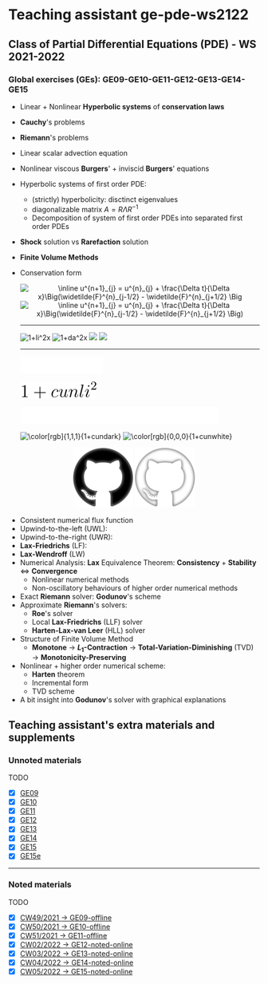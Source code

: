 # Teaching assistant ge-pde-ws2122

## Class of **Partial Differential Equations (PDE)** - WS 2021-2022
### Global exercises (GEs): GE09-GE10-GE11-GE12-GE13-GE14-GE15
- Linear $+$ Nonlinear **Hyperbolic systems** of **conservation laws**
- **Cauchy**'s problems
- **Riemann**'s problems
- Linear scalar advection equation
- Nonlinear viscous **Burgers**' $+$ inviscid **Burgers**' equations
- Hyperbolic systems of first order PDE: 
  - (strictly) hyperbolicity: disctinct eigenvalues
  - diagonalizable matrix $A = R\Lambda R^{-1}$
  - Decomposition of system of first order PDEs into separated first order PDEs
- **Shock** solution vs **Rarefaction** solution
- **Finite Volume Methods**
- Conservation form 
  <p align="center">
    <!-- <img src="https://latex.codecogs.com/svg.image?\bg_black&space;\inline&space;u^{n&plus;1}_{j}&space;=&space;u^{n}_{j}&space;&plus;&space;\frac{\Delta&space;t}{\Delta&space;x}\Big(\widetilde{F}^{n}_{j-1/2}&space;-&space;\widetilde{F}^{n}_{j&plus;1/2}&space;\Big)" title="\bg_black \inline u^{n+1}_{j} = u^{n}_{j} + \frac{\Delta t}{\Delta x}\Big(\widetilde{F}^{n}_{j-1/2} - \widetilde{F}^{n}_{j+1/2} \Big)" />
    <img src="https://latex.codecogs.com/svg.image?\bg_white&space;\inline&space;u^{n&plus;1}_{j}&space;=&space;u^{n}_{j}&space;&plus;&space;\frac{\Delta&space;t}{\Delta&space;x}\Big(\widetilde{F}^{n}_{j-1/2}&space;-&space;\widetilde{F}^{n}_{j&plus;1/2}&space;\Big)" title="\bg_white \inline u^{n+1}_{j} = u^{n}_{j} + \frac{\Delta t}{\Delta x}\Big(\widetilde{F}^{n}_{j-1/2} - \widetilde{F}^{n}_{j+1/2} \Big)#gh-dark-mode-only" /> -->
    
    <img src="https://latex.codecogs.com/svg.image?\inline&space;u^{n&plus;1}_{j}&space;=&space;u^{n}_{j}&space;&plus;&space;\frac{\Delta&space;t}{\Delta&space;x}\Big(\widetilde{F}^{n}_{j-1/2}&space;-&space;\widetilde{F}^{n}_{j&plus;1/2}&space;\Big)" title="\inline u^{n+1}_{j} = u^{n}_{j} + \frac{\Delta t}{\Delta x}\Big(\widetilde{F}^{n}_{j-1/2} - \widetilde{F}^{n}_{j+1/2} \Big" />
    
    <img src="https://latex.codecogs.com/svg.image?\dpi{100}&space;\inline&space;u^{n&plus;1}_{j}&space;=&space;u^{n}_{j}&space;&plus;&space;\frac{\Delta&space;t}{\Delta&space;x}\Big(\widetilde{F}^{n}_{j-1/2}&space;-&space;\widetilde{F}^{n}_{j&plus;1/2}&space;\Big)" title="\inline u^{n+1}_{j} = u^{n}_{j} + \frac{\Delta t}{\Delta x}\Big(\widetilde{F}^{n}_{j-1/2} - \widetilde{F}^{n}_{j+1/2} \Big)" />
    
    ---

    <img src="https://latex.codecogs.com/svg.image?1&plus;li^2x#gh-light-mode-only" title="1+li^2x" />

    <img src="https://latex.codecogs.com/svg.image?1&plus;da^2x#gh-dark-mode-only" title="1+da^2x" />

    <img src="https://latex.codecogs.com/png.image?\dpi{110}&space;1&plus;pngli^2x#gh-light-mode-only" />

    <img src="https://latex.codecogs.com/png.image?\dpi{110}&space;1&plus;pngda^2x#gh-dark-mode-only" />

    ---
  </p>
  
   ![plot](./eqns/cunda.svg#gh-dark-mode-only)

   ![plot](./eqns/cunli.svg#gh-light-mode-only)

   ![plot](./eqns/cunno1.svg#gh-dark-mode-only)

   <img src="https://latex.codecogs.com/svg.image?\color[rgb]{1,1,1}{1&plus;cundark}#gh-dark-mode-only" title="\color[rgb]{1,1,1}{1+cundark}" />

   <img src="https://latex.codecogs.com/svg.image?\color[rgb]{0,0,0}{1&plus;cunwhite}#gh-dark-mode-only" title="\color[rgb]{0,0,0}{1+cunwhite}" />

<p align="center">
  <img src="https://raw.githubusercontent.com/GiorgosXou/Random-stuff/main/StackOverflow/Answers/70200610_11465149/b.png#gh-light-mode-only" height="120" width="120"/>
  <img src="https://raw.githubusercontent.com/GiorgosXou/Random-stuff/main/StackOverflow/Answers/70200610_11465149/w.png#gh-light-mode-only" height="120" width="120"/>
</p>

- Consistent numerical flux function 
  <!-- <p align="center">
    <img src="https://latex.codecogs.com/gif.image?\dpi{80}&space;\bg_white&space;\inline&space;\widetilde{F}^{n}_{j-1/2}\left(u^{n}_{j-1},u^{n}_{j}\right)" title="\bg_white \inline \widetilde{F}^{n}_{j-1/2}\left(u^{n}_{j-1},u^{n}_{j}\right)" /> and <img src="https://latex.codecogs.com/gif.image?\dpi{80}&space;\bg_white&space;\inline&space;\widetilde{F}^{n}_{j&plus;1/2}\left(u^{n}_{j},u^{n}_{j&plus;1}\right)" title="\bg_white \inline \widetilde{F}^{n}_{j+1/2}\left(u^{n}_{j},u^{n}_{j\+1}\right)" />
  </p> -->
- Upwind-to-the-left (UWL): 
  <!-- <img src="https://latex.codecogs.com/gif.image?\dpi{80}&space;\bg_white&space;u^{n&plus;1}_{j}&space;=&space;u^{n}_{j}&plus;\frac{\Delta&space;t}{\Delta&space;x}\Big(f(u^{n}_{j-1})&space;-&space;f(u^{n}_{j})\Big)" title="\bg_white u^{n+1}_{j} = u^{n}_{j}+\frac{\Delta t}{\Delta x}\Big(f(u^{n}_{j-1}) - f(u^{n}_{j})\Big)" /> -->
- Upwind-to-the-right (UWR): 
  <!-- <img src="https://latex.codecogs.com/gif.image?\dpi{80}&space;\bg_white&space;u^{n&plus;1}_{j}&space;=&space;u^{n}_{j}&space;&plus;&space;\frac{\Delta&space;t}{\Delta&space;x}\Big(f(u^{n}_{j})&space;-&space;f(u^{n}_{j&plus;1})\Big)" title="\bg_white u^{n+1}_{j} = u^{n}_{j} + \frac{\Delta t}{\Delta x}\Big(f(u^{n}_{j}) - f(u^{n}_{j+1})\Big)" /> -->
- **Lax-Friedrichs** (LF): 
  <!-- <img src="https://latex.codecogs.com/gif.image?\dpi{80}&space;\bg_white&space;u^{n&plus;1}_{j}&space;=&space;\frac{1}{2}\Big(&space;u^{n}_{j-1}&space;&plus;&space;u^{n}_{j&plus;1}&space;\Big)&space;&plus;&space;\frac{\Delta&space;t}{\Delta&space;x}\Big(f(u^{n}_{j-1})-f(u^{n}_{j&plus;1})\Big)" title="\bg_white u^{n+1}_{j} = \frac{1}{2}\Big( u^{n}_{j-1} + u^{n}_{j+1} \Big) + \frac{\Delta t}{\Delta x}\Big(f(u^{n}_{j-1})-f(u^{n}_{j+1})\Big)" /> -->
- **Lax-Wendroff** (LW)
- Numerical Analysis: **Lax** Equivalence Theorem: **Consistency** $+$ **Stability** $\Leftrightarrow$ **Convergence**
  - Nonlinear numerical methods
  - Non-oscillatory behaviours of higher order numerical methods
- Exact **Riemann** solver: **Godunov**'s scheme
- Approximate **Riemann**'s solvers: 
  - **Roe**'s solver 
  - Local **Lax-Friedrichs** (LLF) solver
  - **Harten-Lax-van Leer** (HLL) solver
- Structure of Finite Volume Method
  - **Monotone** $\rightarrow$ **$L_{1}$-Contraction** $\rightarrow$ **Total-Variation-Diminishing** (TVD) $\rightarrow$ **Monotonicity-Preserving**
- Nonlinear + higher order numerical scheme: 
  - **Harten** theorem
  - Incremental form
  - TVD scheme
- A bit insight into **Godunov**'s solver with graphical explanations

<!-- <img src="https://render.githubusercontent.com/render/math?math=%5Cbbox%5Bwhite%5D%7B%5Clarge%5Cf(x)=sin(x)%7D"> 

<img src="https://render.githubusercontent.com/render/math?math=\bbox[white]\displaystyle\sum_{n=0}^\infty\frac{1}{2^n}">

- <img src="https://latex.codecogs.com/gif.latex?O_t=\text { Onset event at time bin } t " > 
- <img src="https://latex.codecogs.com/gif.latex?s=\text { sensor reading }" > 
- <img src="https://latex.codecogs.com/gif.latex?P(s | O_t )=\text { Probability of a sensor reading value when sleep onset is observed at a time bin } t" >
-->
 
## Teaching assistant's extra materials and supplements

### Unnoted materials

TODO

- [x] [GE09](https://github.com/tuanvo-git/ge-pde-ws2122/blob/main/GE09/ge-09.pdf) 
- [x] [GE10](https://github.com/tuanvo-git/ge-pde-ws2122/blob/main/GE10/ge-10.pdf)
- [x] [GE11](https://github.com/tuanvo-git/ge-pde-ws2122/blob/main/GE11/ge-11.pdf)
- [x] [GE12](https://github.com/tuanvo-git/ge-pde-ws2122/blob/main/GE12/ge-12.pdf) 
- [x] [GE13](https://github.com/tuanvo-git/ge-pde-ws2122/blob/main/GE13/ge-13.pdf) 
- [x] [GE14](https://github.com/tuanvo-git/ge-pde-ws2122/blob/main/GE14/ge-14.pdf) 
- [x] [GE15](https://github.com/tuanvo-git/ge-pde-ws2122/blob/main/GE15/ge-15.pdf) 
- [x] [GE15e](https://github.com/tuanvo-git/ge-pde-ws2122/blob/main/GE15e/ge-15e.pdf) 
---
### Noted materials

TODO

- [x] [CW49/2021 $\rightarrow$ GE09-offline](https://github.com/tuanvo-git/ge-pde-ws2122/blob/main/GE09/ge-09.pdf) 
- [x] [CW50/2021 $\rightarrow$ GE10-offline](https://github.com/tuanvo-git/ge-pde-ws2122/blob/main/GE10/ge-10.pdf)
- [x] [CW51/2021 $\rightarrow$ GE11-offline](https://github.com/tuanvo-git/ge-pde-ws2122/blob/main/GE11/ge-11.pdf)
- [x] [CW02/2022 $\rightarrow$ GE12-noted-online](https://github.com/tuanvo-git/ge-pde-ws2122/blob/main/GE12/ge-12-noted.pdf) 
- [x] [CW03/2022 $\rightarrow$ GE13-noted-online](https://github.com/tuanvo-git/ge-pde-ws2122/blob/main/GE13/ge-13-noted.pdf)
- [x] [CW04/2022 $\rightarrow$ GE14-noted-online](https://github.com/tuanvo-git/ge-pde-ws2122/blob/main/GE14/ge-14-noted.pdf)
- [x] [CW05/2022 $\rightarrow$ GE15-noted-online](https://github.com/tuanvo-git/ge-pde-ws2122/blob/main/GE15/ge-15-noted.pdf)
